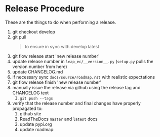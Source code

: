 # Release Procedure

These are the things to do when performing a release.

1. git checkout develop
1. git pull 
    > to ensure in sync with develop latest
1. git flow release start 'new release number'
1. update release number in `leap_ec/__version__.py` (`setup.py` pulls the version number from here)
1. update CHANGELOG.md
1. if necessary sync `docs/source/roadmap.rst` with realistic expectations
1. git flow release finish 'new release number'
1. manually issue the release via github using the release tag and CHANGELOG text
    1. `git push --tags`
1. verify that the release number and final changes have properly propagated to:
    1. github site
    1. ReadTheDocs `master` and `latest` docs
    1. update pypi.org
    1. update roadmap
